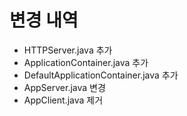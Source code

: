# 변경 내역
- HTTPServer.java 추가
- ApplicationContainer.java 추가
- DefaultApplicationContainer.java 추가
- AppServer.java 변경
- AppClient.java 제거